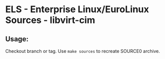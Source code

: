 # ELS - Enterprise Linux/EuroLinux Sources - libvirt-cim
 
## Usage:
  Checkout branch or tag. Use `make sources` to recreate  SOURCE0 archive.
